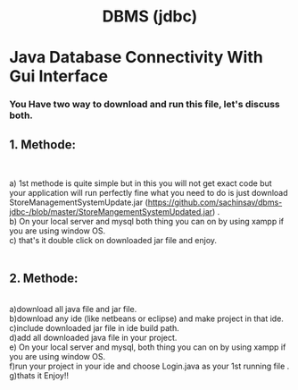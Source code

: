 <h1 align="center"> DBMS (jdbc)<h1>
Java Database Connectivity With Gui Interface<br>

<h3>You Have two way to download and run this file, let's discuss both.</h3>

<h2> 1. Methode:</h2><br>

  a) 1st methode is quite simple but in this you will not get exact code but your application will run perfectly fine what you need to do is just 
download StoreManagementSystemUpdate.jar (https://github.com/sachinsav/dbms-jdbc-/blob/master/StoreMangementSystemUpdated.jar) .<br>
b) On your local server and mysql both thing you can on by using xampp if you are using window OS.<br>
c) that's it double click on downloaded jar file and enjoy.<br><br>

<h2>2. Methode: </h2><br>
a)download all java file and jar file.<br>
b)download any ide (like netbeans or eclipse) and make project in that ide.<br>
c)include downloaded jar file in ide build path.<br>
d)add all downloaded java file in your project.<br>
e) On your local server and mysql, both thing you can on by using xampp if you are using window OS.<br>
f)run your project in your ide and choose Login.java as your 1st running file .<br>
g)thats it Enjoy!!<br>
